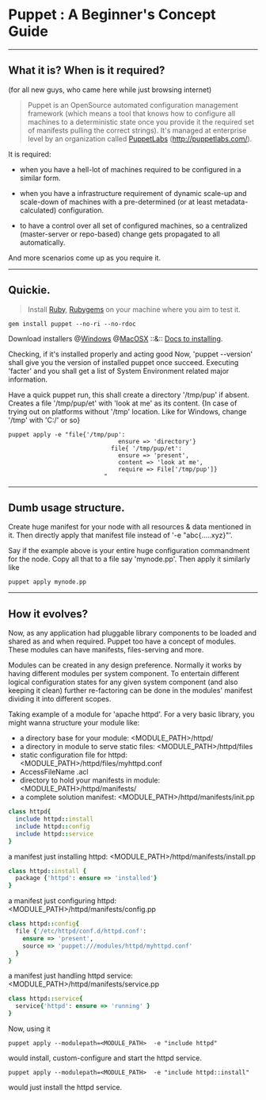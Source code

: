 # Puppet : A Beginner's Concept Guide

---

## What  it  is?  When  is  it  required?
(for all new guys, who came here while just browsing internet)

>
> Puppet is an OpenSource automated configuration management framework (which means a tool that knows how to configure all machines to a deterministic state once you provide it the required set of manifests pulling the correct strings).
> It's managed at enterprise level by an organization called [PuppetLabs](http://puppetlabs.com/) (http://puppetlabs.com/).
>

It is required:

* when you have a hell-lot of machines required to be configured in a similar form.

* when you have a infrastructure requirement of dynamic scale-up and scale-down of machines with a pre-determined (or at least metadata-calculated) configuration.

* to have a control over all set of configured machines, so a centralized (master-server or repo-based) change gets propagated to all automatically.


And more scenarios come up as you require it.

---


## Quickie.

>
> Install [Ruby](http://www.ruby-lang.org/en/downloads/), [Rubygems](http://rubygems.org/) on your machine where you aim to test it.
>

```Shell
gem install puppet --no-ri --no-rdoc
```

Download installers @[Windows](http://docs.puppetlabs.com/windows/installing.html)  @[MacOSX](http://downloads.puppetlabs.com/mac/) ::&:: [Docs to installing](http://docs.puppetlabs.com/guides/installation.html).

Checking, if it's installed properly and acting good
Now, 'puppet --version' shall give you the version of installed puppet once succeed.
Executing 'facter' and you shall get a list of System Environment related major information.

Have a quick puppet run, this shall create a directory '/tmp/pup' if absent. Creates a file '/tmp/pup/et' with 'look at me' as its content.
{In case of trying out on platforms without '/tmp' location. Like for Windows, change '/tmp' with 'C:/' or so}


```Shell
puppet apply -e "file{'/tmp/pup':
                               ensure => 'directory'}
                             file{ '/tmp/pup/et':
                               ensure => 'present',
                               content => 'look at me',
                               require => File['/tmp/pup']}
                           "
```

---


## Dumb  usage  structure.

Create huge manifest for your node with all resources & data mentioned in it. Then directly apply that manifest file instead of '-e "abc{.....xyz}"'.

Say if the example above is your entire huge configuration commandment for the node. Copy all that to a file say 'mynode.pp'.
Then apply it similarly like


```Shell
puppet apply mynode.pp
```

---


## How  it  evolves?

Now, as any application had pluggable library components to be loaded and shared as and when required. Puppet too have a concept of modules. These modules can have manifests, files-serving and more.

Modules can be created in any design preference. Normally it works by having different modules per system component. To entertain different logical configuration states for any given system component (and also keeping it clean) further re-factoring can be done in the modules' manifest dividing it into different scopes.

Taking example of a module for 'apache httpd'.
For a very basic library, you might wanna structure your module like:

* a directory base for your module:  <MODULE_PATH>/httpd/
* a directory in module to serve static files:   <MODULE_PATH>/httpd/files
* static configuration file for httpd:   <MODULE_PATH>/httpd/files/myhttpd.conf
* AccessFileName .acl
* directory to hold your manifests in module:   <MODULE_PATH>/httpd/manifests/
* a complete solution manifest:   <MODULE_PATH>/httpd/manifests/init.pp

```Ruby
class httpd{
  include httpd::install
  include httpd::config
  include httpd::service
}
```


a manifest just installing httpd:    <MODULE_PATH>/httpd/manifests/install.pp
```Ruby
class httpd::install {
  package {'httpd': ensure => 'installed'}
}
```

a manifest just configuring httpd:    <MODULE_PATH>/httpd/manifests/config.pp
```Ruby
class httpd::config{
  file {'/etc/httpd/conf.d/httpd.conf':
    ensure => 'present',
    source => 'puppet:///modules/httpd/myhttpd.conf'
  }
}
```


a manifest just handling httpd service:  <MODULE_PATH>/httpd/manifests/service.pp
```Ruby
class httpd::service{
  service{'httpd': ensure => 'running' }
}
```


Now, using it

```Shell
puppet apply --modulepath=<MODULE_PATH>  -e "include httpd"
```

would install, custom-configure and start the httpd service.


```Shell
puppet apply --modulepath=<MODULE_PATH>  -e "include httpd::install"
```

would just install the httpd service.
